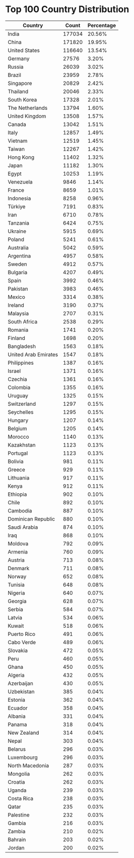 # Top 100 Country Distribution
| Country | Count | Percentage |
|----|----|----|
| India | 177034 | 20.56% |
| China | 171820 | 19.95% |
| United States | 116640 | 13.54% |
| Germany | 27576 | 3.20% |
| Russia | 26039 | 3.02% |
| Brazil | 23959 | 2.78% |
| Singapore | 20829 | 2.42% |
| Thailand | 20046 | 2.33% |
| South Korea | 17328 | 2.01% |
| The Netherlands | 13794 | 1.60% |
| United Kingdom | 13508 | 1.57% |
| Canada | 13042 | 1.51% |
| Italy | 12857 | 1.49% |
| Vietnam | 12519 | 1.45% |
| Taiwan | 12267 | 1.42% |
| Hong Kong | 11402 | 1.32% |
| Japan | 11182 | 1.30% |
| Egypt | 10253 | 1.19% |
| Venezuela | 9846 | 1.14% |
| France | 8659 | 1.01% |
| Indonesia | 8258 | 0.96% |
| Türkiye | 7191 | 0.83% |
| Iran | 6710 | 0.78% |
| Tanzania | 6424 | 0.75% |
| Ukraine | 5915 | 0.69% |
| Poland | 5241 | 0.61% |
| Australia | 5042 | 0.59% |
| Argentina | 4957 | 0.58% |
| Sweden | 4912 | 0.57% |
| Bulgaria | 4207 | 0.49% |
| Spain | 3992 | 0.46% |
| Pakistan | 3983 | 0.46% |
| Mexico | 3314 | 0.38% |
| Ireland | 3190 | 0.37% |
| Malaysia | 2707 | 0.31% |
| South Africa | 2538 | 0.29% |
| Romania | 1741 | 0.20% |
| Finland | 1698 | 0.20% |
| Bangladesh | 1563 | 0.18% |
| United Arab Emirates | 1547 | 0.18% |
| Philippines | 1387 | 0.16% |
| Israel | 1371 | 0.16% |
| Czechia | 1361 | 0.16% |
| Colombia | 1355 | 0.16% |
| Uruguay | 1325 | 0.15% |
| Switzerland | 1297 | 0.15% |
| Seychelles | 1295 | 0.15% |
| Hungary | 1207 | 0.14% |
| Belgium | 1205 | 0.14% |
| Morocco | 1140 | 0.13% |
| Kazakhstan | 1123 | 0.13% |
| Portugal | 1123 | 0.13% |
| Bolivia | 981 | 0.11% |
| Greece | 929 | 0.11% |
| Lithuania | 917 | 0.11% |
| Kenya | 912 | 0.11% |
| Ethiopia | 902 | 0.10% |
| Chile | 892 | 0.10% |
| Cambodia | 887 | 0.10% |
| Dominican Republic | 880 | 0.10% |
| Saudi Arabia | 874 | 0.10% |
| Iraq | 868 | 0.10% |
| Moldova | 792 | 0.09% |
| Armenia | 760 | 0.09% |
| Austria | 713 | 0.08% |
| Denmark | 711 | 0.08% |
| Norway | 652 | 0.08% |
| Tunisia | 648 | 0.08% |
| Nigeria | 640 | 0.07% |
| Georgia | 628 | 0.07% |
| Serbia | 584 | 0.07% |
| Latvia | 534 | 0.06% |
| Kuwait | 518 | 0.06% |
| Puerto Rico | 491 | 0.06% |
| Cabo Verde | 489 | 0.06% |
| Slovakia | 472 | 0.05% |
| Peru | 460 | 0.05% |
| Ghana | 450 | 0.05% |
| Algeria | 432 | 0.05% |
| Azerbaijan | 430 | 0.05% |
| Uzbekistan | 385 | 0.04% |
| Estonia | 362 | 0.04% |
| Ecuador | 358 | 0.04% |
| Albania | 331 | 0.04% |
| Panama | 318 | 0.04% |
| New Zealand | 314 | 0.04% |
| Nepal | 303 | 0.04% |
| Belarus | 296 | 0.03% |
| Luxembourg | 296 | 0.03% |
| North Macedonia | 287 | 0.03% |
| Mongolia | 262 | 0.03% |
| Croatia | 262 | 0.03% |
| Uganda | 239 | 0.03% |
| Costa Rica | 238 | 0.03% |
| Qatar | 235 | 0.03% |
| Palestine | 232 | 0.03% |
| Gambia | 216 | 0.03% |
| Zambia | 210 | 0.02% |
| Bahrain | 203 | 0.02% |
| Jordan | 200 | 0.02% |
